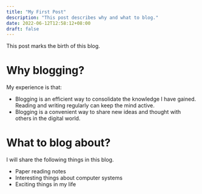 ```yaml
---
title: "My First Post"
description: "This post describes why and what to blog."
date: 2022-06-12T12:58:12+08:00
draft: false
---
```


This post marks the birth of this blog.

# Why blogging?

My experience is that:

- Blogging is an efficient way to consolidate the knowledge I have gained. Reading and writing regularly can keep the mind active.
- Blogging is a convenient way to share new ideas and thought with others in the digital world.

# What to blog about?

I will share the following things in this blog.

- Paper reading notes
- Interesting things about computer systems
- Exciting things in my life

